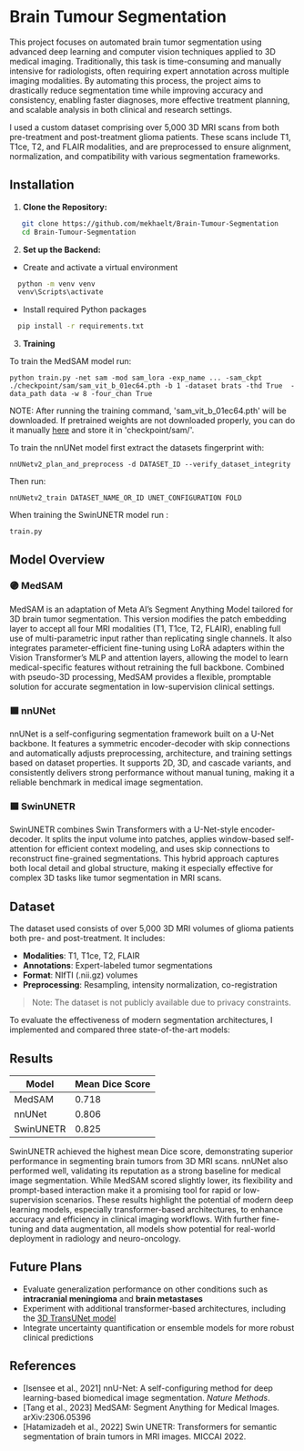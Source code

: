 # Brain Tumour Segmentation

This project focuses on automated brain tumor segmentation using advanced deep learning and computer vision techniques applied to 3D medical imaging. Traditionally, this task is time-consuming and manually intensive for radiologists, often requiring expert annotation across multiple imaging modalities. By automating this process, the project aims to drastically reduce segmentation time while improving accuracy and consistency, enabling faster diagnoses, more effective treatment planning, and scalable analysis in both clinical and research settings.

I used a custom dataset comprising over 5,000 3D MRI scans from both pre-treatment and post-treatment glioma patients. These scans include T1, T1ce, T2, and FLAIR modalities, and are preprocessed to ensure alignment, normalization, and compatibility with various segmentation frameworks.

## Installation

1. **Clone the Repository:**
```bash
   git clone https://github.com/mekhaelt/Brain-Tumour-Segmentation
   cd Brain-Tumour-Segmentation
```
2. **Set up the Backend:**
- Create and activate a virtual environment
```bash
  python -m venv venv
  venv\Scripts\activate
```
- Install required Python packages
```bash
  pip install -r requirements.txt
```
3. **Training**

To train the MedSAM model run:
```
python train.py -net sam -mod sam_lora -exp_name ... -sam_ckpt ./checkpoint/sam/sam_vit_b_01ec64.pth -b 1 -dataset brats -thd True  -data_path data -w 8 -four_chan True 
```
NOTE: After running the training command, 'sam_vit_b_01ec64.pth' will be downloaded. If pretrained weights are not downloaded properly, you can do it manually [here](https://dl.fbaipublicfiles.com/segment_anything/sam_vit_b_01ec64.pth) and store it in 'checkpoint/sam/'.

To train the nnUNet model first extract the datasets fingerprint with:
```
nnUNetv2_plan_and_preprocess -d DATASET_ID --verify_dataset_integrity
```
Then run:
```
nnUNetv2_train DATASET_NAME_OR_ID UNET_CONFIGURATION FOLD
```
When training the SwinUNETR model run :
```
train.py
```

## Model Overview

### 🟣 MedSAM
MedSAM is an adaptation of Meta AI’s Segment Anything Model tailored for 3D brain tumor segmentation. This version modifies the patch embedding layer to accept all four MRI modalities (T1, T1ce, T2, FLAIR), enabling full use of multi-parametric input rather than replicating single channels. It also integrates parameter-efficient fine-tuning using LoRA adapters within the Vision Transformer’s MLP and attention layers, allowing the model to learn medical-specific features without retraining the full backbone. Combined with pseudo-3D processing, MedSAM provides a flexible, promptable solution for accurate segmentation in low-supervision clinical settings.

### 🟩 nnUNet
nnUNet is a self-configuring segmentation framework built on a U-Net backbone. It features a symmetric encoder-decoder with skip connections and automatically adjusts preprocessing, architecture, and training settings based on dataset properties. It supports 2D, 3D, and cascade variants, and consistently delivers strong performance without manual tuning, making it a reliable benchmark in medical image segmentation.

### 🟦 SwinUNETR
SwinUNETR combines Swin Transformers with a U-Net-style encoder-decoder. It splits the input volume into patches, applies window-based self-attention for efficient context modeling, and uses skip connections to reconstruct fine-grained segmentations. This hybrid approach captures both local detail and global structure, making it especially effective for complex 3D tasks like tumor segmentation in MRI scans.

## Dataset

The dataset used consists of over 5,000 3D MRI volumes of glioma patients both pre- and post-treatment. It includes:
- **Modalities**: T1, T1ce, T2, FLAIR
- **Annotations**: Expert-labeled tumor segmentations
- **Format**: NIfTI (.nii.gz) volumes
- **Preprocessing**: Resampling, intensity normalization, co-registration

> Note: The dataset is not publicly available due to privacy constraints.


To evaluate the effectiveness of modern segmentation architectures, I implemented and compared three state-of-the-art models:

## Results

| Model     | Mean Dice Score |
| --------- | --------------- |
| MedSAM    | 0.718           |
| nnUNet    | 0.806           |
| SwinUNETR | 0.825           |

SwinUNETR achieved the highest mean Dice score, demonstrating superior performance in segmenting brain tumors from 3D MRI scans. nnUNet also performed well, validating its reputation as a strong baseline for medical image segmentation. While MedSAM scored slightly lower, its flexibility and prompt-based interaction make it a promising tool for rapid or low-supervision scenarios. These results highlight the potential of modern deep learning models, especially transformer-based architectures, to enhance accuracy and efficiency in clinical imaging workflows. With further fine-tuning and data augmentation, all models show potential for real-world deployment in radiology and neuro-oncology.

## Future Plans

- Evaluate generalization performance on other conditions such as **intracranial meningioma** and **brain metastases**
- Experiment with additional transformer-based architectures, including the [3D TransUNet model](https://arxiv.org/pdf/2310.07781)
- Integrate uncertainty quantification or ensemble models for more robust clinical predictions

## References

- [Isensee et al., 2021] nnU-Net: A self-configuring method for deep learning-based biomedical image segmentation. *Nature Methods*.
- [Tang et al., 2023] MedSAM: Segment Anything for Medical Images. arXiv:2306.05396
- [Hatamizadeh et al., 2022] Swin UNETR: Transformers for semantic segmentation of brain tumors in MRI images. MICCAI 2022.







